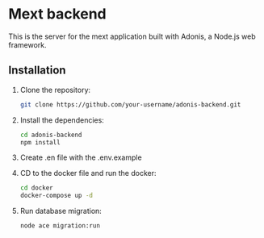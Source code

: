 # Mext backend

This is the server for the mext application built with Adonis, a Node.js web framework.

## Installation

1. Clone the repository:

   ```bash
   git clone https://github.com/your-username/adonis-backend.git

2. Install the dependencies:

   ```bash
   cd adonis-backend
   npm install

3. Create .en file with the .env.example
   
4. CD to the docker file and run the docker:
   ```bash
   cd docker
   docker-compose up -d

3. Run database migration:
   ```bash
   node ace migration:run
